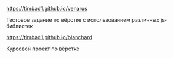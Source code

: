 https://timbad1.github.io/venarus

Тестовое задание по вёрстке с использованием различных js-библиотек

https://timbad1.github.io/blanchard

Курсовой проект по вёрстке 
